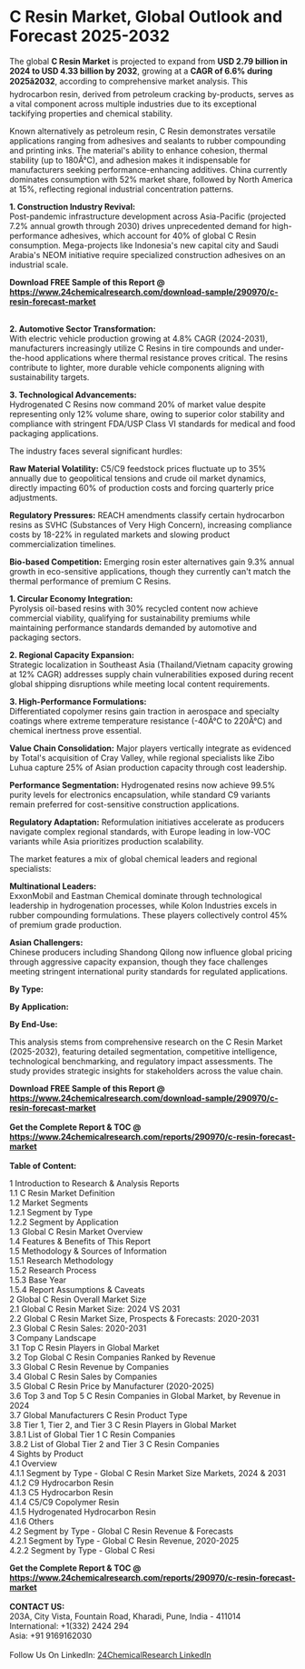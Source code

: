 <h1>C Resin Market, Global Outlook and Forecast 2025-2032</h1><p>The global <strong>C Resin Market</strong> is projected to expand from <strong>USD 2.79 billion in 2024 to USD 4.33 billion by 2032</strong>, growing at a <strong>CAGR of 6.6% during 2025â2032</strong>, according to comprehensive market analysis. This hydrocarbon resin, derived from petroleum cracking by-products, serves as a vital component across multiple industries due to its exceptional tackifying properties and chemical stability.</p><p>Known alternatively as petroleum resin, C Resin demonstrates versatile applications ranging from adhesives and sealants to rubber compounding and printing inks. The material's ability to enhance cohesion, thermal stability (up to 180Â°C), and adhesion makes it indispensable for manufacturers seeking performance-enhancing additives. China currently dominates consumption with 52% market share, followed by North America at 15%, reflecting regional industrial concentration patterns.</p><p><strong>1. Construction Industry Revival:</strong><br>
Post-pandemic infrastructure development across Asia-Pacific (projected 7.2% annual growth through 2030) drives unprecedented demand for high-performance adhesives, which account for 40% of global C Resin consumption. Mega-projects like Indonesia's new capital city and Saudi Arabia's NEOM initiative require specialized construction adhesives on an industrial scale.</p><div><b>Download FREE Sample of this Report @ 
            <a href="https://www.24chemicalresearch.com/download-sample/290970/c-resin-forecast-market">
            https://www.24chemicalresearch.com/download-sample/290970/c-resin-forecast-market</a></b></div><br><p><strong>2. Automotive Sector Transformation:</strong><br>
With electric vehicle production growing at 4.8% CAGR (2024-2031), manufacturers increasingly utilize C Resins in tire compounds and under-the-hood applications where thermal resistance proves critical. The resins contribute to lighter, more durable vehicle components aligning with sustainability targets.</p><p><strong>3. Technological Advancements:</strong><br>
Hydrogenated C Resins now command 20% of market value despite representing only 12% volume share, owing to superior color stability and compliance with stringent FDA/USP Class VI standards for medical and food packaging applications.</p><p>The industry faces several significant hurdles:</p><p><strong>Raw Material Volatility:</strong> C5/C9 feedstock prices fluctuate up to 35% annually due to geopolitical tensions and crude oil market dynamics, directly impacting 60% of production costs and forcing quarterly price adjustments.</p><p><strong>Regulatory Pressures:</strong> REACH amendments classify certain hydrocarbon resins as SVHC (Substances of Very High Concern), increasing compliance costs by 18-22% in regulated markets and slowing product commercialization timelines.</p><p><strong>Bio-based Competition:</strong> Emerging rosin ester alternatives gain 9.3% annual growth in eco-sensitive applications, though they currently can't match the thermal performance of premium C Resins.</p><p><strong>1. Circular Economy Integration:</strong><br>
Pyrolysis oil-based resins with 30% recycled content now achieve commercial viability, qualifying for sustainability premiums while maintaining performance standards demanded by automotive and packaging sectors.</p><p><strong>2. Regional Capacity Expansion:</strong><br>
Strategic localization in Southeast Asia (Thailand/Vietnam capacity growing at 12% CAGR) addresses supply chain vulnerabilities exposed during recent global shipping disruptions while meeting local content requirements.</p><p><strong>3. High-Performance Formulations:</strong><br>
Differentiated copolymer resins gain traction in aerospace and specialty coatings where extreme temperature resistance (-40Â°C to 220Â°C) and chemical inertness prove essential.</p><p><strong>Value Chain Consolidation:</strong> Major players vertically integrate as evidenced by Total's acquisition of Cray Valley, while regional specialists like Zibo Luhua capture 25% of Asian production capacity through cost leadership.</p><p><strong>Performance Segmentation:</strong> Hydrogenated resins now achieve 99.5% purity levels for electronics encapsulation, while standard C9 variants remain preferred for cost-sensitive construction applications.</p><p><strong>Regulatory Adaptation:</strong> Reformulation initiatives accelerate as producers navigate complex regional standards, with Europe leading in low-VOC variants while Asia prioritizes production scalability.</p><p>The market features a mix of global chemical leaders and regional specialists:</p><p><strong>Multinational Leaders:</strong><br>
ExxonMobil and Eastman Chemical dominate through technological leadership in hydrogenation processes, while Kolon Industries excels in rubber compounding formulations. These players collectively control 45% of premium grade production.</p><p><strong>Asian Challengers:</strong><br>
Chinese producers including Shandong Qilong now influence global pricing through aggressive capacity expansion, though they face challenges meeting stringent international purity standards for regulated applications.</p><p><strong>By Type:</strong></p><p><strong>By Application:</strong></p><p><strong>By End-Use:</strong></p><p>This analysis stems from comprehensive research on the C Resin Market (2025-2032), featuring detailed segmentation, competitive intelligence, technological benchmarking, and regulatory impact assessments. The study provides strategic insights for stakeholders across the value chain.</p><div><b>Download FREE Sample of this Report @ 
            <a href="https://www.24chemicalresearch.com/download-sample/290970/c-resin-forecast-market">
            https://www.24chemicalresearch.com/download-sample/290970/c-resin-forecast-market</a></b></div><br><div><b>Get the Complete Report & TOC @ 
            <a href="https://www.24chemicalresearch.com/reports/290970/c-resin-forecast-market">
            https://www.24chemicalresearch.com/reports/290970/c-resin-forecast-market</a></b></div><br>
            <b>Table of Content:</b><p>1 Introduction to Research & Analysis Reports<br />
 1.1 C Resin Market Definition<br />
 1.2 Market Segments<br />
 1.2.1 Segment by Type<br />
 1.2.2 Segment by Application<br />
 1.3 Global C Resin Market Overview<br />
 1.4 Features & Benefits of This Report<br />
 1.5 Methodology & Sources of Information<br />
 1.5.1 Research Methodology<br />
 1.5.2 Research Process<br />
 1.5.3 Base Year<br />
 1.5.4 Report Assumptions & Caveats<br />
2 Global C Resin Overall Market Size<br />
 2.1 Global C Resin Market Size: 2024 VS 2031<br />
 2.2 Global C Resin Market Size, Prospects & Forecasts: 2020-2031<br />
 2.3 Global C Resin Sales: 2020-2031<br />
3 Company Landscape<br />
 3.1 Top C Resin Players in Global Market<br />
 3.2 Top Global C Resin Companies Ranked by Revenue<br />
 3.3 Global C Resin Revenue by Companies<br />
 3.4 Global C Resin Sales by Companies<br />
 3.5 Global C Resin Price by Manufacturer (2020-2025)<br />
 3.6 Top 3 and Top 5 C Resin Companies in Global Market, by Revenue in 2024<br />
 3.7 Global Manufacturers C Resin Product Type<br />
 3.8 Tier 1, Tier 2, and Tier 3 C Resin Players in Global Market<br />
 3.8.1 List of Global Tier 1 C Resin Companies<br />
 3.8.2 List of Global Tier 2 and Tier 3 C Resin Companies<br />
4 Sights by Product<br />
 4.1 Overview<br />
 4.1.1 Segment by Type - Global C Resin Market Size Markets, 2024 & 2031<br />
 4.1.2 C9 Hydrocarbon Resin<br />
 4.1.3 C5 Hydrocarbon Resin<br />
 4.1.4 C5/C9 Copolymer Resin<br />
 4.1.5 Hydrogenated Hydrocarbon Resin<br />
 4.1.6 Others<br />
 4.2 Segment by Type - Global C Resin Revenue & Forecasts<br />
 4.2.1 Segment by Type - Global C Resin Revenue, 2020-2025<br />
 4.2.2 Segment by Type - Global C Resi</p><div><b>Get the Complete Report & TOC @ 
            <a href="https://www.24chemicalresearch.com/reports/290970/c-resin-forecast-market">
            https://www.24chemicalresearch.com/reports/290970/c-resin-forecast-market</a></b></div><br><b>CONTACT US:</b><br>
            203A, City Vista, Fountain Road, Kharadi, Pune, India - 411014<br>
            International: +1(332) 2424 294<br>
            Asia: +91 9169162030 <br><br>
            Follow Us On LinkedIn: <a href="https://www.linkedin.com/company/24chemicalresearch/">24ChemicalResearch LinkedIn</a>